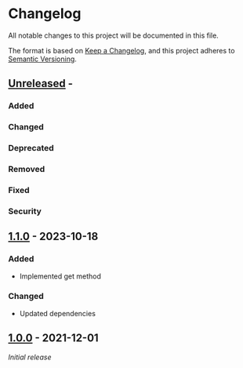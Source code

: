 # Changelog
All notable changes to this project will be documented in this file.

The format is based on [Keep a Changelog](https://keepachangelog.com/en/1.0.0/),
and this project adheres to [Semantic Versioning](https://semver.org/spec/v2.0.0.html).

## [Unreleased] -

### Added
### Changed
### Deprecated
### Removed
### Fixed
### Security


## [1.1.0] - 2023-10-18

### Added
- Implemented get method

### Changed
- Updated dependencies


## [1.0.0] - 2021-12-01

_Initial release_

[Unreleased]: https://github.com/konfirm/descriptor/compare/v1.1.0...HEAD
[1.1.0]: https://github.com/konfirm/descriptor/compare/v1.0.0...v1.1.0
[1.0.0]: https://github.com/konfirm/descriptor/releases/tag/v1.0.0
